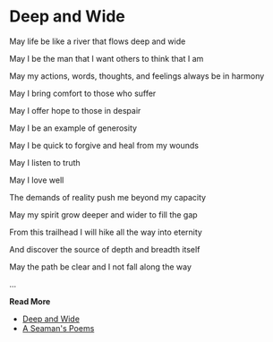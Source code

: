 # Deep and Wide


May life be like a river that flows deep and wide

May I be the man that I want others to think that I am

May my actions, words, thoughts, and feelings always be in harmony

May I bring comfort to those who suffer

May I offer hope to those in despair

May I be an example of generosity

May I be quick to forgive and heal from my wounds

May I listen to truth

May I love well

The demands of reality push me beyond my capacity

May my spirit grow deeper and wider to fill the gap

From this trailhead I will hike all the way into eternity

And discover the source of depth and breadth itself

May the path be clear and I not fall along the way


...

**Read More**

* [Deep and Wide](https://seamansguide.com/book/poem/DeepWide.md)
* [A Seaman's Poems](https://seamansguide.com/book/poem)

